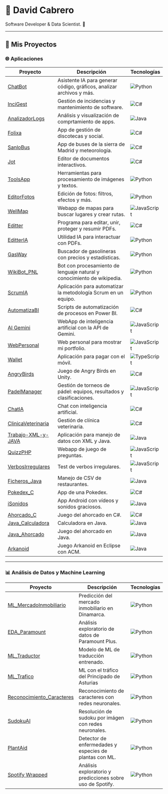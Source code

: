 # 👋 David Cabrero

Software Developer & Data Scientist. 🚀

---

## 📂 Mis Proyectos

### 🌐 Aplicaciones
| Proyecto | Descripción | Tecnologías |
|----------|-------------|-------------|
| [ChatBot](https://github.com/davidcabrero/chatbot) | Asistente IA para generar código, gráficos, analizar archivos y más. | ![Python](https://img.shields.io/badge/-Python-3776AB?logo=python&logoColor=white) |
| [InciGest](https://github.com/davidcabrero/InciGest) | Gestión de incidencias y mantenimiento de software. | ![C#](https://img.shields.io/badge/-C%23-239120?logo=csharp&logoColor=white) |
| [AnalizadorLogs](https://github.com/davidcabrero/AnalizadorLogs) | Análisis y visualización de comprtamiento de apps. | ![Java](https://img.shields.io/badge/-Java-A52A2A?logo=java&logoColor=white) |
| [Folixa](https://github.com/davidcabrero/Folixa) | App de gestión de discotecas y social. | ![C#](https://img.shields.io/badge/-C%23-239120?logo=csharp&logoColor=white) |
| [SanloBus](https://github.com/davidcabrero/SanloBus) | App de buses de la sierra de Madrid y meteorología. | ![C#](https://img.shields.io/badge/-C%23-239120?logo=csharp&logoColor=white) |
| [Jot](https://github.com/davidcabrero/Jot) | Editor de documentos interactivos. | ![C#](https://img.shields.io/badge/-C%23-239120?logo=csharp&logoColor=white) |
| [ToolsApp](https://github.com/davidcabrero/ToolsApp) | Herramientas para procesamiento de imágenes y textos. | ![Python](https://img.shields.io/badge/-Python-3776AB?logo=python&logoColor=white) |
| [EditorFotos](https://github.com/davidcabrero/EditorFotos) | Edición de fotos: filtros, efectos y más. | ![Python](https://img.shields.io/badge/-Python-3776AB?logo=python&logoColor=white) |
| [WellMap](https://github.com/davidcabrero/wellmap) | Webapp de mapas para buscar lugares y crear rutas. | ![JavaScript](https://img.shields.io/badge/-JavaScript-F7DF1E?logo=javascript&logoColor=black) |
| [Editter](https://github.com/davidcabrero/Editter) | Programa para editar, unir, proteger y resumir PDFs. | ![C#](https://img.shields.io/badge/-C%23-239120?logo=csharp&logoColor=white) |
| [EditterIA](https://github.com/davidcabrero/EditterIA) | Utilidad IA para interactuar con PDFs. | ![Python](https://img.shields.io/badge/-Python-3776AB?logo=python&logoColor=white) |
| [GasWay](https://github.com/davidcabrero/GasWay) | Buscador de gasolineras con precios y estadísticas. | ![Python](https://img.shields.io/badge/-Python-3776AB?logo=python&logoColor=white) |
| [WikiBot_PNL](https://github.com/davidcabrero/WikiBot_PNL) | Bot con procesamiento de lenguaje natural y conocimiento de wikipedia. | ![Python](https://img.shields.io/badge/-Python-3776AB?logo=python&logoColor=white) |
| [ScrumIA](https://github.com/davidcabrero/ScrumIA) | Aplicación para automatizar la metodología Scrum en un equipo. | ![Python](https://img.shields.io/badge/-Python-3776AB?logo=python&logoColor=white) |
| [AutomatizaBI](https://github.com/davidcabrero/AutomatizacionPowerBI) | Scripts de automatización de procesos en Power BI. | ![C#](https://img.shields.io/badge/-C%23-239120?logo=csharp&logoColor=white) |
| [AI Gemini](https://github.com/davidcabrero/AI_Gemini) | WebApp de inteligencia artificial con la API de Gemini. | ![JavaScript](https://img.shields.io/badge/-JavaScript-F7DF1E?logo=javascript&logoColor=black) |
| [WebPersonal](https://github.com/davidcabrero/WebPersonal) | Web personal para mostrar mi portfolio. | ![JavaScript](https://img.shields.io/badge/-JavaScript-F7DF1E?logo=javascript&logoColor=black) |
| [Wallet](https://github.com/davidcabrero/Wallet) | Aplicación para pagar con el móvil. | ![TypeScript](https://img.shields.io/badge/-TypeScript-0D47A1?logo=typescript&logoColor=white) |
| [AngryBirds](https://github.com/davidcabrero/AngryBirds) | Juego de Angry Birds en Unity. | ![C#](https://img.shields.io/badge/-C%23-239120?logo=csharp&logoColor=white) |
| [PadelManager](https://github.com/davidcabrero/PadelManager) | Gestión de torneos de pádel: equipos, resultados y clasificaciones. | ![JavaScript](https://img.shields.io/badge/-JavaScript-F7DF1E?logo=javascript&logoColor=black) |
| [ChatIA](https://github.com/davidcabrero/ChatIA) | Chat con inteligencia artificial. | ![C#](https://img.shields.io/badge/-C%23-239120?logo=csharp&logoColor=white) |
| [ClinicaVeterinaria](https://github.com/davidcabrero/ClinicaVeterinaria) | Gestión de clínica veterinaria. | ![C#](https://img.shields.io/badge/-C%23-239120?logo=csharp&logoColor=white) |
| [Trabajo-XML-y-JAVA](https://github.com/davidcabrero/Trabajo-XML-y-JAVA) | Aplicación para manejo de datos con XML y Java. | ![Java](https://img.shields.io/badge/-Java-A52A2A?logo=java&logoColor=white) |
| [QuizzPHP](https://github.com/davidcabrero/QuizzPHP) | Webapp de juego de preguntas. | ![JavaScript](https://img.shields.io/badge/-JavaScript-F7DF1E?logo=javascript&logoColor=black) |
| [VerbosIrregulares](https://github.com/davidcabrero/VerbosIrregulares) | Test de verbos irregulares. | ![JavaScript](https://img.shields.io/badge/-JavaScript-F7DF1E?logo=javascript&logoColor=black) |
| [Ficheros_Java](https://github.com/davidcabrero/Ficheros_Java) | Manejo de CSV de restaurantes. | ![Java](https://img.shields.io/badge/-Java-A52A2A?logo=java&logoColor=white) |
| [Pokedex_C](https://github.com/davidcabrero/Pokedex_C) | App de una Pokedex. | ![C#](https://img.shields.io/badge/-C%23-239120?logo=csharp&logoColor=white) |
| [iSonidos](https://github.com/davidcabrero/iSonidos) | App Android con vídeos y sonidos graciosos. | ![Java](https://img.shields.io/badge/-Java-A52A2A?logo=java&logoColor=white) |
| [Ahorcado_C](https://github.com/davidcabrero/Ahorcado_C) | Juego del ahorcado en C#. | ![C#](https://img.shields.io/badge/-C%23-239120?logo=csharp&logoColor=white) |
| [Java_Calculadora](https://github.com/davidcabrero/Java_Calculadora) | Calculadora en Java. | ![Java](https://img.shields.io/badge/-Java-A52A2A?logo=java&logoColor=white) |
| [Java_Ahorcado](https://github.com/davidcabrero/Java_Ahorcado) | Juego del ahorcado en Java. | ![Java](https://img.shields.io/badge/-Java-A52A2A?logo=java&logoColor=white) |
| [Arkanoid](https://github.com/davidcabrero/Arkanoid) | Juego Arkanoid en Eclipse con ACM. | ![Java](https://img.shields.io/badge/-Java-A52A2A?logo=java&logoColor=white) |

---

### 📊 Análisis de Datos y Machine Learning
| Proyecto | Descripción | Tecnologías |
|----------|-------------|-------------|
| [ML_MercadoInmobiliario](https://github.com/davidcabrero/ML_MercadoInmobiliario) | Predicción del mercado inmobiliario en Dinamarca. | ![Python](https://img.shields.io/badge/-Python-3776AB?logo=python&logoColor=white) |
| [EDA_Paramount](https://github.com/davidcabrero/EDA_PARAMOUNT) | Análisis exploratorio de datos de Paramount Plus. | ![Python](https://img.shields.io/badge/-Python-3776AB?logo=python&logoColor=white) |
| [ML_Traductor](https://github.com/davidcabrero/ML_Traductor) | Modelo de ML de traducción entrenado. | ![Python](https://img.shields.io/badge/-Python-3776AB?logo=python&logoColor=white) |
| [ML_Trafico](https://github.com/davidcabrero/ML_Trafico) | ML con el tráfico del Principado de Asturias | ![Python](https://img.shields.io/badge/-Python-3776AB?logo=python&logoColor=white) |
| [Reconocimiento_Caracteres](https://github.com/davidcabrero/ReconocerCaracteres) | Reconocimiento de caracteres con redes neuronales. | ![Python](https://img.shields.io/badge/-Python-3776AB?logo=python&logoColor=white) |
| [SudokuAI](https://github.com/davidcabrero/SudokuAI) | Resolución de sudoku por imágen con redes neuronales. | ![Python](https://img.shields.io/badge/-Python-3776AB?logo=python&logoColor=white) |
| [PlantAid](https://github.com/davidcabrero/PlantAid) | Detector de enfermedades y especies de plantas con ML. | ![Python](https://img.shields.io/badge/-Python-3776AB?logo=python&logoColor=white) |
| [Spotify Wrapped](https://github.com/davidcabrero/Spotify-Wrapped) | Análisis exploratorio y predicciones sobre uso de Spotify. | ![Python](https://img.shields.io/badge/-Python-3776AB?logo=python&logoColor=white) |
